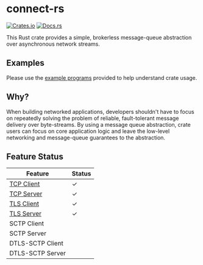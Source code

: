 # connect-rs

[![Crates.io][crates-badge]][crates-url]
[![Docs.rs][docs-badge]][docs-url]

[crates-badge]: https://img.shields.io/crates/v/connect.svg
[crates-url]: https://crates.io/crates/connect
[docs-badge]: https://docs.rs/connect/badge.svg
[docs-url]: https://docs.rs/connect

This Rust crate provides a simple, brokerless message-queue abstraction over asynchronous network
streams.

## Examples
Please use the [example programs](https://github.com/sachanganesh/connect-rs/tree/main/examples)
provided to help understand crate usage.

## Why?
When building networked applications, developers shouldn't have to focus on repeatedly solving
the problem of reliable, fault-tolerant message delivery over byte-streams. By using a message
queue abstraction, crate users can focus on core application logic and leave the low-level
networking and message-queue guarantees to the abstraction.

## Feature Status

| Feature                                             	| Status 	|
|-----------------------------------------------------	|--------	|
| [TCP Client](examples/tcp-client)      	            |    ✓   	|
| [TCP Server](examples/tcp-echo-server) 	            |    ✓   	|
| [TLS Client](examples/tls-client)      	            |    ✓   	|
| [TLS Server](examples/tls-echo-server) 	            |    ✓   	|
| SCTP Client                                         	|        	|
| SCTP Server                                         	|        	|
| DTLS-SCTP Client                                    	|        	|
| DTLS-SCTP Server                                    	|        	|
